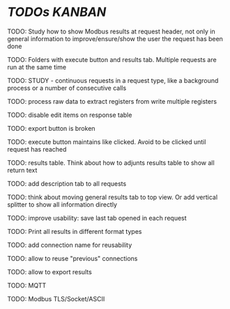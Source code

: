 # *TODOs KANBAN*

TODO: Study how to show Modbus results at request header, not only in general information to improve/ensure/show the user the request has been done

TODO: Folders with execute button and results tab. Multiple requests are run at the same time

TODO: STUDY - continuous requests in a request type, like a background process or a number of consecutive calls




TODO: process raw data to extract registers from write multiple registers

TODO: disable edit items on response table

TODO: export button is broken

TODO: execute button maintains like clicked. Avoid to be clicked until request has reached

TODO: results table. Think about how to adjunts results table to show all return text

TODO: add description tab to all requests

TODO: think about moving general results tab to top view. Or add vertical splitter to show all information directly

TODO: improve usability: save last tab opened in each request

TODO: Print all results in different format types

TODO: add connection name for reusability

TODO: allow to reuse "previous" connections

TODO: allow to export results

TODO: MQTT

TODO: Modbus TLS/Socket/ASCII
